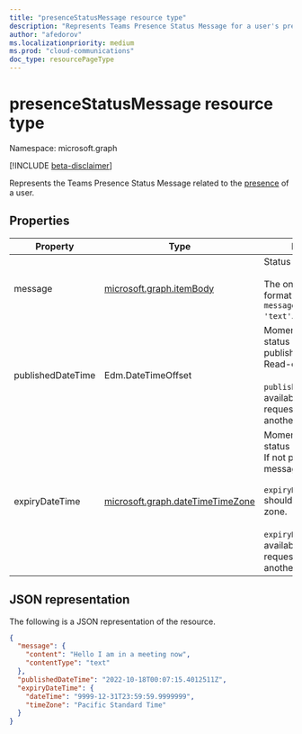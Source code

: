 ```yaml
---
title: "presenceStatusMessage resource type"
description: "Represents Teams Presence Status Message for a user's presence"
author: "afedorov"
ms.localizationpriority: medium
ms.prod: "cloud-communications"
doc_type: resourcePageType
---
```


# presenceStatusMessage resource type

Namespace: microsoft.graph

[!INCLUDE [beta-disclaimer](../../includes/beta-disclaimer.md)]

Represents the Teams Presence Status Message related to the [presence](presence.md) of a user.

## Properties

| Property       | Type           | Description                                 | 
| -------------- | -------------- | ------------------------------------------- | 
| message | [microsoft.graph.itemBody](itemBody.md) | Status message item.<br/><br/> The only supported format at the moment is `message.contentType = 'text'`. |
| publishedDateTime | Edm.DateTimeOffset | Moment in time of when status message was published.<br/>Read-only.<br/><br/>`publishedDateTime` is not available when requesting presence of another user. |
| expiryDateTime | [microsoft.graph.dateTimeTimeZone](dateTimeTimeZone.md) | Moment in time of when status message expires.<br/>If not provided the status message will not expire.<br/><br/>`expiryDateTime.dateTime` should not include time zone.<br/><br/>`expiryDateTime` is not available when requesting presence of another user. |

## JSON representation

The following is a JSON representation of the resource.

<!-- {
  "blockType": "resource",
  "optionalProperties": [
    "publishedDateTime",
    "expiryDateTime"
  ],
  "@odata.type": "microsoft.graph.presenceStatusMessage"
}-->
```json
{
  "message": {
    "content": "Hello I am in a meeting now",
    "contentType": "text"
  },
  "publishedDateTime": "2022-10-18T00:07:15.4012511Z",
  "expiryDateTime": {
    "dateTime": "9999-12-31T23:59:59.9999999",
    "timeZone": "Pacific Standard Time"
  }
}
```
